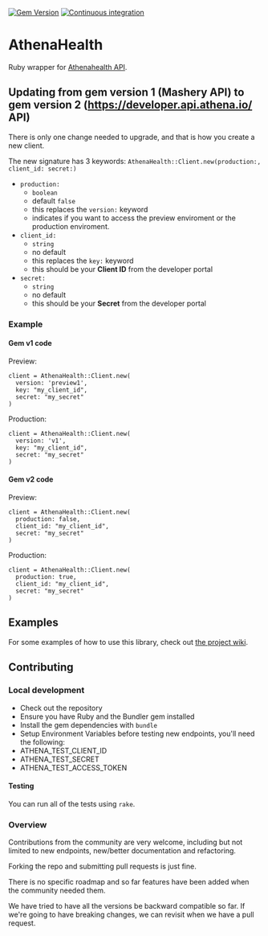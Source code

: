 [![Gem Version](https://badge.fury.io/rb/athena_health.svg)](https://badge.fury.io/rb/athena_health)
[![Continuous integration](https://github.com/HealthTechDevelopers/athena_health/actions/workflows/ci.yml/badge.svg?branch=master)](https://github.com/HealthTechDevelopers/athena_health/actions/workflows/ci.yml)

# AthenaHealth

Ruby wrapper for [Athenahealth API](https://developer.api.athena.io/).

## Updating from gem version 1 (Mashery API) to gem version 2 (https://developer.api.athena.io/ API)

There is only one change needed to upgrade, and that is how you create a new client. 

The new signature has 3 keywords:
```AthenaHealth::Client.new(production:, client_id: secret:)```
* `production:`
  * `boolean` 
  * default `false`
  * this replaces the `version:` keyword
  * indicates if you want to access the preview enviroment or the production enviroment.
* `client_id:`
  * `string`
  * no default
  * this replaces the `key:` keyword
  * this should be your **Client ID** from the developer portal
* `secret:`
  * `string`
  * no default
  * this should be your **Secret** from the developer portal

### Example
#### Gem v1 code
Preview: 
```
client = AthenaHealth::Client.new(
  version: 'preview1',
  key: "my_client_id",
  secret: "my_secret"
)
```
Production: 
```
client = AthenaHealth::Client.new(
  version: 'v1',
  key: "my_client_id",
  secret: "my_secret"
)
```
#### Gem v2 code
Preview: 
```
client = AthenaHealth::Client.new(
  production: false,
  client_id: "my_client_id",
  secret: "my_secret"
)
```
Production: 
```
client = AthenaHealth::Client.new(
  production: true,
  client_id: "my_client_id",
  secret: "my_secret"
)
```

## Examples

For some examples of how to use this library, check out [the project wiki](https://github.com/HealthTechDevelopers/athena_health/wiki).

## Contributing

### Local development

 - Check out the repository
 - Ensure you have Ruby and the Bundler gem installed
 - Install the gem dependencies with `bundle`
 - Setup Environment Variables before testing new endpoints, you'll need the following:
  - ATHENA_TEST_CLIENT_ID
  - ATHENA_TEST_SECRET
  - ATHENA_TEST_ACCESS_TOKEN

#### Testing

You can run all of the tests using `rake`.

### Overview

Contributions from the community are very welcome, including but not limited to new endpoints, new/better documentation and refactoring.

Forking the repo and submitting pull requests is just fine.

There is no specific roadmap and so far features have been added when the community needed them.

We have tried to have all the versions be backward compatible so far. If we're going to have breaking changes, we can revisit when we have a pull request.
